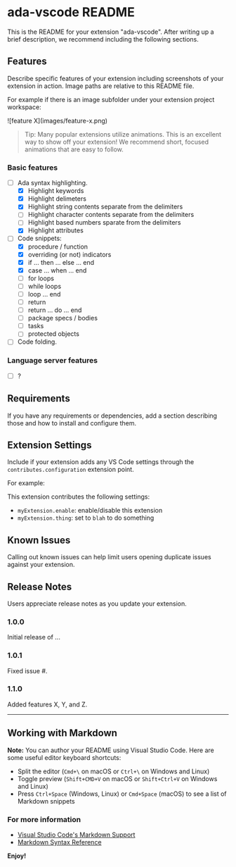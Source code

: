 # ada-vscode README

This is the README for your extension "ada-vscode". After writing up a brief description, we recommend including the following sections.

## Features

Describe specific features of your extension including screenshots of your extension in action. Image paths are relative to this README file.

For example if there is an image subfolder under your extension project workspace:

\!\[feature X\]\(images/feature-x.png\)

> Tip: Many popular extensions utilize animations. This is an excellent way to show off your extension! We recommend short, focused animations that are easy to follow.

### Basic features

* [ ] Ada syntax highlighting.
  - [X] Highlight keywords
  - [X] Highlight delimeters
  - [X] Highlight string contents separate from the delimiters
  - [ ] Highlight character contents separate from the delimiters
  - [ ] Highlight based numbers sparate from the delimiters 
  - [X] Highlight attributes
* [ ] Code snippets:
  - [X] procedure / function
  - [X] overriding (or not) indicators
  - [X] if ... then ... else ... end
  - [X] case ... when ... end
  - [ ] for loops
  - [ ] while loops
  - [ ] loop ... end
  - [ ] return
  - [ ] return ... do ... end
  - [ ] package specs / bodies
  - [ ] tasks
  - [ ] protected objects
* [ ] Code folding.

### Language server features

* [ ] ?

## Requirements

If you have any requirements or dependencies, add a section describing those and how to install and configure them.

## Extension Settings

Include if your extension adds any VS Code settings through the `contributes.configuration` extension point.

For example:

This extension contributes the following settings:

* `myExtension.enable`: enable/disable this extension
* `myExtension.thing`: set to `blah` to do something

## Known Issues

Calling out known issues can help limit users opening duplicate issues against your extension.

## Release Notes

Users appreciate release notes as you update your extension.

### 1.0.0

Initial release of ...

### 1.0.1

Fixed issue #.

### 1.1.0

Added features X, Y, and Z.

-----------------------------------------------------------------------------------------------------------

## Working with Markdown

**Note:** You can author your README using Visual Studio Code.  Here are some useful editor keyboard shortcuts:

* Split the editor (`Cmd+\` on macOS or `Ctrl+\` on Windows and Linux)
* Toggle preview (`Shift+CMD+V` on macOS or `Shift+Ctrl+V` on Windows and Linux)
* Press `Ctrl+Space` (Windows, Linux) or `Cmd+Space` (macOS) to see a list of Markdown snippets

### For more information

* [Visual Studio Code's Markdown Support](http://code.visualstudio.com/docs/languages/markdown)
* [Markdown Syntax Reference](https://help.github.com/articles/markdown-basics/)

**Enjoy!**
